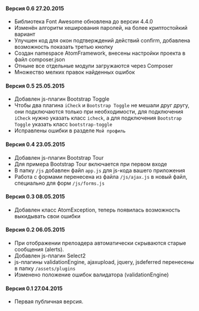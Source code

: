 #### Версия 0.6 27.20.2015

- Библиотека Font Awesome обновлена до версии 4.4.0
- Изменён алгоритм хеширования паролей, на более криптостойкий вариант
- Улучшен код для окон подтверждений действий confirm, добавлена возможность показать третью кнопку
- Создан namespace AtomFramework, внесены настройки проекта в файл composer.json
- Отныне все отдельные модули загружаются через Composer
- Множество мелких правок найденных ошибок

#### Версия 0.5 25.05.2015

- Добавлен js-плагин Bootstrap Toggle
- Чтобы два плагина `iCheck` и `Bootstrap Toggle` не мешали друг другу, они подключаются только при необходимости, для подключения `iCheck` нужно указать класс `icheck`, а для подключения `Bootstrap Toggle` указать класс `bootstrap-toggle`
- Исправлены ошибки в разделе `Мой профиль`

#### Версия 0.4 23.05.2015

- Добавлен js-плагин Bootstrap Tour
- Для примера Bootstrap Tour включается при первом входе
- В папку `/js` добавлен файл `app.js` для js-кода вашего приложения
- Работа с формами перенесена из файла `/js/ajax.js` в новый файл, специально для форм `/js/forms.js`

#### Версия 0.3 08.05.2015

- Добавлен класс AtomException, теперь появилась возможность выкидывать свои ошибки

#### Версия 0.2 06.05.2015

- При отображении прелоадера автоматически скрываются старые сообщения (alerts).
- Добавлен js-плагин Select2
- js-плагины validationEngine, ajaxupload, jquery, jsdeferred перенесены в папку `/assets/plugins`
- Изменено положение ошибок валидатора (validationEngine)

#### Версия 0.1 27.04.2015

- Первая публичная версия.